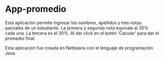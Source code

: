 # App-promedio


Esta aplicación permite ingresar los nombres, apellidos y tres notas parciales de un estudiante. La primera y segunda nota equivale al 35% cada una. La tercera es el 30%. Al dar click en el botón 'Cacular' para dar el promedio final.

Esta aplicación fue creada en Netbeans con el lenguaje de programación Java.

